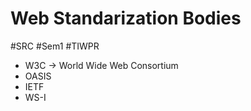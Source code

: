 # Web Standarization Bodies
#SRC #Sem1 #TIWPR 

- W3C -> World Wide Web Consortium
- OASIS
- IETF
- WS-I
